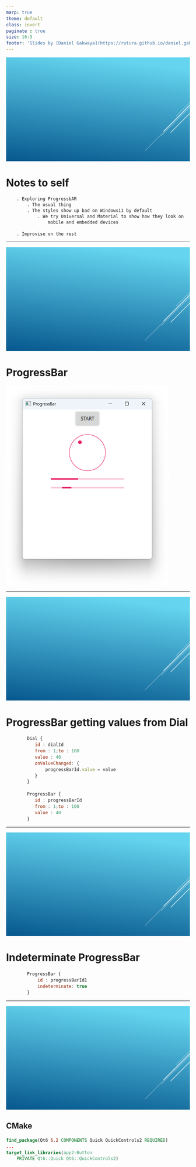 ```yaml
---
marp: true
theme: default
class: invert
paginate : true
size: 16:9
footer: 'Slides by [Daniel Gakwaya](https://rutura.github.io/daniel.gakwaya/) at [LearnQtGuide](https://www.learnqt.guide/)'
---
```

![bg](images/slide_background.png)
# Notes to self
        . Exploring ProgressbAR
            . The usual thing
            . The styles show up bad on Windows11 by default
                . We try Universal and Material to show how they look on
                    mobile and embedded devices

        . Improvise on the rest
        

---
![bg](images/slide_background.png)
# ProgressBar
![](images/1.png)

---
![bg](images/slide_background.png)
# ProgressBar getting values from Dial
```qml
        Dial {
           id : dialId
           from : 1;to : 100
           value : 40
           onValueChanged: {
               progressBarId.value = value
           }
        }

        ProgressBar {
           id : progressBarId
           from : 1;to : 100
           value : 40
        }
```

---

![bg](images/slide_background.png)
# Indeterminate ProgressBar
```qml
        ProgressBar {
            id : progressBarId1
            indeterminate: true
        }
```

---

![bg](images/slide_background.png)
## CMake
```cmake
find_package(Qt6 6.2 COMPONENTS Quick QuickControls2 REQUIRED)
...
target_link_libraries(app2-Button
    PRIVATE Qt6::Quick Qt6::QuickControls2)

```

